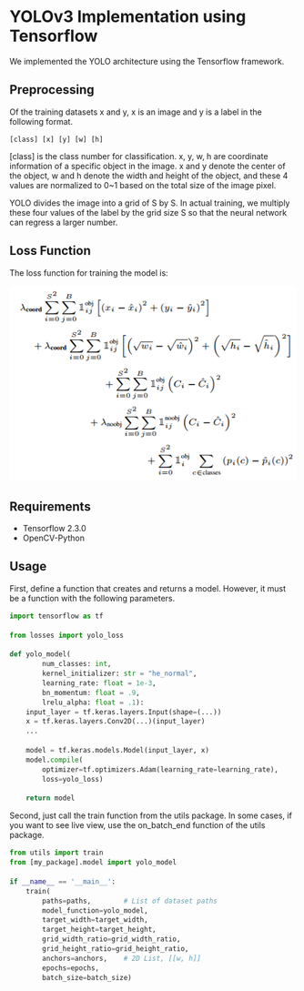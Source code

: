 # YOLOv3 Implementation using Tensorflow

We implemented the YOLO architecture using the Tensorflow framework.

## Preprocessing

Of the training datasets x and y, x is an image and y is a label in the following format.

    [class] [x] [y] [w] [h]

[class] is the class number for classification. x, y, w, h are coordinate information of a specific object in the image. x and y denote the center of the object, w and h denote the width and height of the object, and these 4 values ​​are normalized to 0~1 based on the total size of the image pixel.

YOLO divides the image into a grid of S by S. In actual training, we multiply these four values ​​of the label by the grid size S so that the neural network can regress a larger number.

## Loss Function

The loss function for training the model is:

![](images/loss.png)

## Requirements

- Tensorflow 2.3.0
- OpenCV-Python

## Usage

First, define a function that creates and returns a model. However, it must be a function with the following parameters.

```python
import tensorflow as tf

from losses import yolo_loss

def yolo_model(
        num_classes: int,
        kernel_initializer: str = "he_normal",
        learning_rate: float = 1e-3,
        bn_momentum: float = .9,
        lrelu_alpha: float = .1):
    input_layer = tf.keras.layers.Input(shape=(...))
    x = tf.keras.layers.Conv2D(...)(input_layer)
    ...
    
    model = tf.keras.models.Model(input_layer, x)
    model.compile(
        optimizer=tf.optimizers.Adam(learning_rate=learning_rate),
        loss=yolo_loss)
    
    return model
```

Second, just call the train function from the utils package. In some cases, if you want to see live view, use the on_batch_end function of the utils package.

```python
from utils import train
from [my_package].model import yolo_model

if __name__ == '__main__':
    train(
        paths=paths,        # List of dataset paths
        model_function=yolo_model,
        target_width=target_width,
        target_height=target_height,
        grid_width_ratio=grid_width_ratio,
        grid_height_ratio=grid_height_ratio,
        anchors=anchors,    # 2D List, [[w, h]]
        epochs=epochs,
        batch_size=batch_size)
```